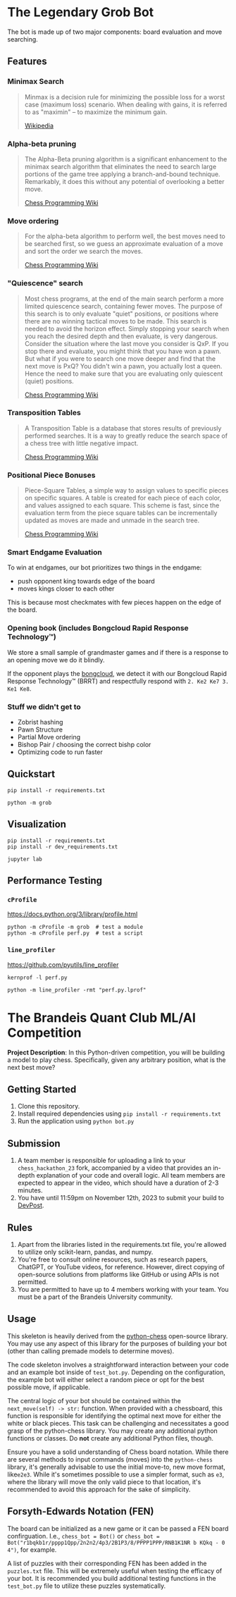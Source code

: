 # The Legendary Grob Bot

The bot is made up of two major components: board evaluation and move searching.

## Features

### Minimax Search

> Minmax is a decision rule for minimizing the possible loss for a worst case
> (maximum loss) scenario. When dealing with gains, it is referred to as
> "maximin" – to maximize the minimum gain.
>
> [Wikipedia](https://en.wikipedia.org/wiki/Minimax)

### Alpha-beta pruning

> The Alpha-Beta pruning algorithm is a significant enhancement to the minimax
> search algorithm that eliminates the need to search large portions of the game
> tree applying a branch-and-bound technique. Remarkably, it does this without
> any potential of overlooking a better move.
>
> [Chess Programming Wiki](https://www.chessprogramming.org/Alpha-Beta)

### Move ordering

> For the alpha-beta algorithm to perform well, the best moves need to be
> searched first, so we guess an approximate evaluation of a move and sort the
> order we search the moves.
>
> [Chess Programming Wiki](https://www.chessprogramming.org/Move_Ordering)

### "Quiescence" search

> Most chess programs, at the end of the main search perform a more limited
> quiescence search, containing fewer moves. The purpose of this search is to
> only evaluate "quiet" positions, or positions where there are no winning
> tactical moves to be made. This search is needed to avoid the horizon effect.
> Simply stopping your search when you reach the desired depth and then
> evaluate, is very dangerous. Consider the situation where the last move you
> consider is QxP. If you stop there and evaluate, you might think that you have
> won a pawn. But what if you were to search one move deeper and find that the
> next move is PxQ? You didn't win a pawn, you actually lost a queen. Hence the
> need to make sure that you are evaluating only quiescent (quiet) positions.
>
> [Chess Programming Wiki](https://www.chessprogramming.org/Quiescence_Search)

### Transposition Tables

> A Transposition Table is a database that stores results of previously
> performed searches. It is a way to greatly reduce the search space of a chess
> tree with little negative impact.
>
> [Chess Programming Wiki](https://www.chessprogramming.org/Transposition_Table)

### Positional Piece Bonuses

> Piece-Square Tables, a simple way to assign values to specific pieces on
> specific squares. A table is created for each piece of each color, and values
> assigned to each square. This scheme is fast, since the evaluation term from
> the piece square tables can be incrementally updated as moves are made and
> unmade in the search tree.
>
> [Chess Programming Wiki](https://www.chessprogramming.org/Piece-Square_Tables)

### Smart Endgame Evaluation

To win at endgames, our bot prioritizes two things in the endgame:

- push opponent king towards edge of the board
- moves kings closer to each other

This is because most checkmates with few pieces happen on the edge of the board.

### Opening book (includes Bongcloud Rapid Response Technology™)

We store a small sample of grandmaster games and if there is a response to an
opening move we do it blindly.

If the opponent plays the
[bongcloud](https://www.chess.com/openings/Kings-Pawn-Opening-The-Bongcloud), we
detect it with our Bongcloud Rapid Response Technology™ (BRRT) and respectfully
respond with `2. Ke2 Ke7 3. Ke1 Ke8`.

### Stuff we didn't get to

- Zobrist hashing
- Pawn Structure
- Partial Move ordering
- Bishop Pair / choosing the correct bishp color
- Optimizing code to run faster

## Quickstart

```
pip install -r requirements.txt

python -m grob
```

## Visualization

```
pip install -r requirements.txt
pip install -r dev_requirements.txt

jupyter lab
```

## Performance Testing

### `cProfile`

<https://docs.python.org/3/library/profile.html>

```
python -m cProfile -m grob  # test a module
python -m cProfile perf.py  # test a script
```

### `line_profiler`

<https://github.com/pyutils/line_profiler>

```
kernprof -l perf.py

python -m line_profiler -rmt "perf.py.lprof"
```

# The Brandeis Quant Club ML/AI Competition

**Project Description**: In this Python-driven competition, you will be building
a model to play chess. Specifically, given any arbitrary position, what is the
next best move?

## Getting Started

1. Clone this repository.
2. Install required dependencies using `pip install -r requirements.txt`
3. Run the application using `python bot.py`

## Submission

1. A team member is responsible for uploading a link to your
   `chess_hackathon_23` fork, accompanied by a video that provides an in-depth
   explanation of your code and overall logic. All team members are expected to
   appear in the video, which should have a duration of 2-3 minutes.
2. You have until 11:59pm on November 12th, 2023 to submit your build to
   [DevPost](https://quants.devpost.com/).

## Rules

1. Apart from the libraries listed in the requirements.txt file, you're allowed
   to utilize only scikit-learn, pandas, and numpy.
2. You're free to consult online resources, such as research papers, ChatGPT, or
   YouTube videos, for reference. However, direct copying of open-source
   solutions from platforms like GitHub or using APIs is not permitted.
3. You are permitted to have up to 4 members working with your team. You must be
   a part of the Brandeis University community.

## Usage

This skeleton is heavily derived from the
[python-chess](https://python-chess.readthedocs.io/en/latest/) open-source
library. You may use any aspect of this library for the purposes of building
your bot (other than calling premade models to determine moves).

The code skeleton involves a straightforward interaction between your code and
an example bot inside of `test_bot.py`. Depending on the configuration, the
example bot will either select a random piece or opt for the best possible move,
if applicable.

The central logic of your bot should be contained within the
`next_move(self) -> str:` function. When provided with a chessboard, this
function is responsible for identifying the optimal next move for either the
white or black pieces. This task can be challenging and necessitates a good
grasp of the python-chess library. You may create any additional python
functions or classes. Do **not** create any additional Python files, though.

Ensure you have a solid understanding of Chess board notation. While there are
several methods to input commands (moves) into the `python-chess` library, it's
generally advisable to use the initial move-to, new move format, like`e2e3`.
While it's sometimes possible to use a simpler format, such as `e3`, where the
library will move the only valid piece to that location, it's recommended to
avoid this approach for the sake of simplicity.

## Forsyth-Edwards Notation (FEN)

The board can be initialized as a new game or it can be passed a FEN board
confirguation. I.e., `chess_bot = Bot()` or
`chess_bot = Bot("r1bqkb1r/pppp1Qpp/2n2n2/4p3/2B1P3/8/PPPP1PPP/RNB1K1NR b KQkq - 0 4")`,
for example.

A list of puzzles with their corresponding FEN has been added in the
`puzzles.txt` file. This will be extremely useful when testing the efficacy of
your bot. It is recommended you build additional testing functions in the
`test_bot.py` file to utilize these puzzles systematically.
